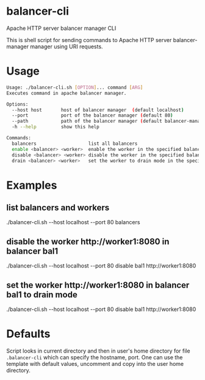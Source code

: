 # balancer-cli
Apache HTTP server balancer manager CLI

This is shell script for sending commands to Apache HTTP server balancer-manager manager using URI requests.

# Usage
```bash
Usage: ./balancer-cli.sh [OPTION]... command [ARG]
Executes command in apache balancer manager.

Options:
  --host host       host of balancer manager  (default localhost)
  --port            port of the balancer manager (default 80)
  --path            path of the balancer manager (default balancer-manager)
  -h --help         show this help

Commands:
  balancers                   list all balancers
  enable <balancer> <worker>  enable the worker in the specified balancer, clears the drain flag
  disable <balancer> <worker> disable the worker in the specified balancer
  drain <balancer> <worker>   set the worker to drain mode in the specified balancer
```

# Examples
## list balancers and workers
./balancer-cli.sh --host localhost --port 80 balancers

## disable the worker http://worker1:8080 in balancer bal1
./balancer-cli.sh --host localhost --port 80 disable bal1 http://worker1:8080

## set the worker http://worker1:8080 in balancer bal1 to drain mode
./balancer-cli.sh --host localhost --port 80 disable bal1 http://worker1:8080

# Defaults
Script looks in current directory and then in user's home directory for file ```.balancer-cli``` which can specify the hostname, port. One can use the template with default values, uncomment and copy into the user home directory.

